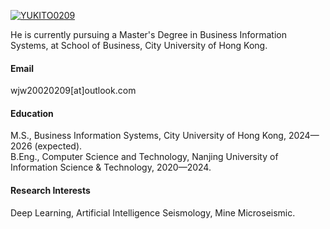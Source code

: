 

[![YUKITO0209](https://img.shields.io/badge/YUKITO0209-github-blue?logo=github)](https://github.com/YUKITO0209)

He is currently pursuing a Master's Degree in Business Information Systems, at School of Business, City University of Hong Kong.

#### Email
wjw20020209[at]outlook.com

#### Education
M.S., Business Information Systems, City University of Hong Kong, 2024—2026 (expected).\
B.Eng., Computer Science and Technology, Nanjing University of Information Science & Technology, 2020—2024.

#### Research Interests
Deep Learning, Artificial Intelligence Seismology, Mine Microseismic.

